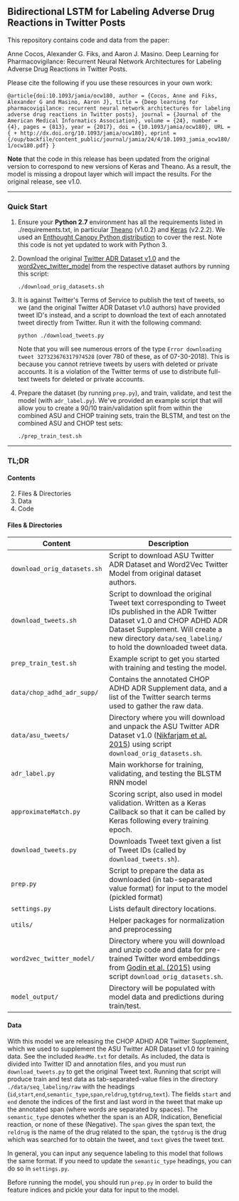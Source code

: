 ## Bidirectional LSTM for Labeling Adverse Drug Reactions in Twitter Posts

This repository contains code and data from the paper:

Anne Cocos, Alexander G. Fiks, and Aaron J. Masino. Deep Learning for Pharmacovigilance: Recurrent Neural Network Architectures for Labeling Adverse Drug Reactions in Twitter Posts. 

Please cite the following if you use these resources in your own work:

``
@article{doi:10.1093/jamia/ocw180,
author = {Cocos, Anne and Fiks, Alexander G and Masino, Aaron J},
title = {Deep learning for pharmacovigilance: recurrent neural network architectures for labeling adverse drug reactions in Twitter posts},
journal = {Journal of the American Medical Informatics Association},
volume = {24},
number = {4},
pages = {813},
year = {2017},
doi = {10.1093/jamia/ocw180},
URL = { + http://dx.doi.org/10.1093/jamia/ocw180},
eprint = {/oup/backfile/content_public/journal/jamia/24/4/10.1093_jamia_ocw180/1/ocw180.pdf}
}
``

**Note** that the code in this release has been updated from the original version to correspond to new versions of Keras and Theano. As a result, the model is missing a dropout layer which will impact the results. For the original release, see v1.0.

----

### Quick Start

1. Ensure your **Python 2.7** environment has all the requirements listed in ./requirements.txt, in particular [Theano](http://deeplearning.net/software/theano/install.html) (v1.0.2) and [Keras]() (v2.2.2). We used an [Enthought Canopy Python distribution](https://store.enthought.com/downloads/#default) to cover the rest. Note this code is not yet updated to work with Python 3.

2. Download the original [Twitter ADR Dataset v1.0](http://diego.asu.edu/Publications/ADRMine.html) and the [word2vec\_twitter\_model](http://www.fredericgodin.com/software/) from the respective dataset authors by running this script:

	``
	./download_orig_datasets.sh
	``
	
3. It is against Twitter's Terms of Service to publish the text of tweets, so we (and the original Twitter ADR Dataset v1.0 authors) have provided tweet ID's instead, and a script to download the text of each annotated tweet directly from Twitter. Run it with the following command:

	``
	python ./download_tweets.py
	``

	Note that you will see numerous errors of the type `Error downloading tweet 327323676317974528` (over 780 of these, as of 07-30-2018). This is because you cannot retrieve tweets by users with deleted or private accounts. It is a violation of the Twitter terms of use to distribute full-text tweets for deleted or private accounts.

4. Prepare the dataset (by running `prep.py`), and train, validate, and test the model (with `adr_label.py`). We've provided an example script that will allow you to create a 90/10 train/validation split from within the combined ASU and CHOP training sets, train the BLSTM, and test on the combined ASU and CHOP test sets:

	``
	./prep_train_test.sh
	``
	
------

### TL;DR

#### Contents
2. Files & Directories
3. Data
4. Code 

#### Files & Directories

Content | Description 
--- | --- 
`download_orig_datasets.sh` | Script to download ASU Twitter ADR Dataset and Word2Vec Twitter Model from original dataset authors.
`download_tweets.sh` | Script to download the original Tweet text corresponding to Tweet IDs published in the ADR Twitter Dataset v1.0 and CHOP ADHD ADR Dataset Supplement. Will create a new directory `data/seq_labeling/` to hold the downloaded tweet data.
`prep_train_test.sh` | Example script to get you started with training and testing the model.
`data/chop_adhd_adr_supp/` | Contains the annotated CHOP ADHD ADR Supplement data, and a list of the Twitter search terms used to gather the raw data.
`data/asu_tweets/` | Directory where you will download and unpack the ASU Twitter ADR Dataset v1.0 ([Nikfarjam et al. 2015](http://diego.asu.edu/Publications/ADRMine.html)) using script `download_orig_datasets.sh`.
`adr_label.py` | Main workhorse for training, validating, and testing the BLSTM RNN model
`approximateMatch.py` | Scoring script, also used in model validation. Written as a Keras Callback so that it can be called by Keras following every training epoch.
`download_tweets.py` | Downloads Tweet text given a list of Tweet IDs (called by `download_tweets.sh`).
`prep.py` | Script to prepare the data as downloaded (in tab-separated value format) for input to the model (pickled format)
`settings.py` | Lists default directory locations.
`utils/` | Helper packages for normalization and preprocessing 
`word2vec_twitter_model/` | Directory where you will download and unzip code and data for pre-trained Twitter word embeddings from [Godin et al. (2015)](http://noisy-text.github.io/2015/pdf/WNUT22.pdf) using script `download_orig_datasets.sh`.
`model_output/` | Directory will be populated with model data and predictions during train/test.

#### Data

With this model we are releasing the CHOP ADHD ADR Twitter Supplement, which we used to supplement the ASU Twitter ADR Dataset v1.0 for training data. See the included `ReadMe.txt` for details. As included, the data is divided into Twitter ID and annotation files, and you must run `download_tweets.py` to get the original Tweet text. Running that script will produce train and test data as tab-separated-value files in the directory `./data/seq_labeling/raw` with the headings (`id`,`start`,`end`,`semantic_type`,`span`,`reldrug`,`tgtdrug`,`text`). The fields `start` and `end` denote the indices of the first and last word in the tweet that make up the annotated span (where words are separated by spaces). The `semantic_type` denotes whether the span is an ADR, Indication, Beneficial reaction, or none of these (Negative). The `span` gives the span text, the `reldrug` is the name of the drug related to the span, the `tgtdrug` is the drug which was searched for to obtain the tweet, and `text` gives the tweet text.

In general, you can input any sequence labeling to this model that follows the same format. If you need to update the `semantic_type` headings, you can do so in `settings.py`.

Before running the model, you should run `prep.py` in order to build the feature indices and pickle your data for input to the model.



